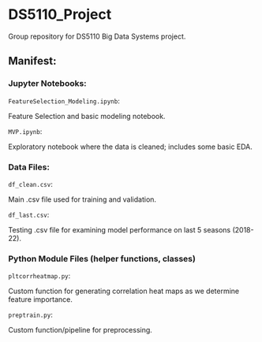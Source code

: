 # DS5110_Project
Group repository for DS5110 Big Data Systems project.

## Manifest:

### Jupyter Notebooks:

`FeatureSelection_Modeling.ipynb`:

Feature Selection and basic modeling notebook.
  
`MVP.ipynb`:
  
Exploratory notebook where the data is cleaned; includes some basic EDA.

### Data Files:

`df_clean.csv`:
  
Main .csv file used for training and validation.

`df_last.csv`:
  
Testing .csv file for examining model performance on last 5 seasons (2018-22).

### Python Module Files (helper functions, classes)

`pltcorrheatmap.py`:
  
Custom function for generating correlation heat maps as we determine feature importance.

`preptrain.py`:
  
Custom function/pipeline for preprocessing.
